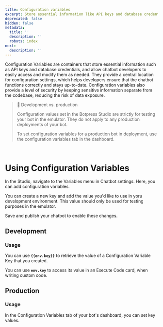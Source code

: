 ```yaml
---
title: Configuration variables
excerpt: Store essential information like API keys and database credentials.
deprecated: false
hidden: false
metadata:
  title: ''
  description: ''
  robots: index
next:
  description: ''
---
```

Configuration Variables are containers that store essential information such as API keys and database credentials, and allow chatbot developers to easily access and modify them as needed. They provide a central location for configuration settings, which helps developers ensure that the chatbot functions correctly and stays up-to-date. Configuration variables also provide a level of security by keeping sensitive information separate from the codebase, reducing the risk of data exposure.

> 📘 Development vs. production
> 
> Configuration values set in the Botpress Studio are strictly for testing your bot in the emulator. They do not apply to any production deployments of your bot.
> 
> To set configuration variables for a production bot in deployment, use the configuration variables tab in the dashboard.

<br />

# Using Configuration Variables

In the Studio, navigate to the Variables menu in Chatbot settings. Here, you can add configuration variables.

You can create a new key and add the value you'd like to use in yoru development environment. This value should only be used for testing purposes in the emulator.

Save and publish your chatbot to enable these changes.

## Development

### Usage

You can use **`{{env.key}}`** to retrieve the value of a Configuration Variable Key that you created.

You can use **`env.key`** to access its value in an Execute Code card, when writing custom code.

## Production

### Usage

In the Configuration Variables tab of your bot's dashboard, you can set key values.